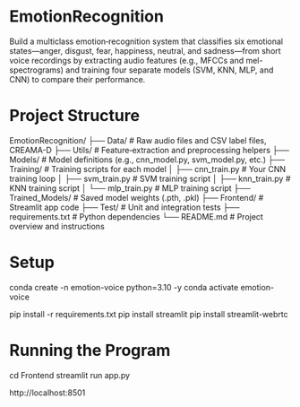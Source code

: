 # EmotionRecognition

Build a multiclass emotion‐recognition system that classifies six emotional states—anger, disgust, fear, happiness, neutral, and sadness—from short voice recordings by extracting audio features (e.g., MFCCs and mel-spectrograms) and training four separate models (SVM, KNN, MLP, and CNN) to compare their performance.

# Project Structure

EmotionRecognition/
├── Data/ # Raw audio files and CSV label files, CREAMA-D
├── Utils/ # Feature‐extraction and preprocessing helpers
├── Models/ # Model definitions (e.g., cnn_model.py, svm_model.py, etc.)
├── Training/ # Training scripts for each model
│ ├── cnn_train.py # Your CNN training loop
│ ├── svm_train.py # SVM training script
│ ├── knn_train.py # KNN training script
│ └── mlp_train.py # MLP training script
├── Trained_Models/ # Saved model weights (.pth, .pkl)
├── Frontend/ # Streamlit app code
├── Test/ # Unit and integration tests
├── requirements.txt # Python dependencies
└── README.md # Project overview and instructions

# Setup

conda create -n emotion-voice python=3.10 -y
conda activate emotion-voice

pip install -r requirements.txt
pip install streamlit
pip install streamlit-webrtc

# Running the Program

cd Frontend
streamlit run app.py

http://localhost:8501

